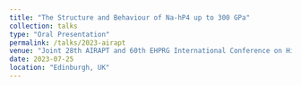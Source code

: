 ```yaml
---
title: "The Structure and Behaviour of Na-hP4 up to 300 GPa"
collection: talks
type: "Oral Presentation"
permalink: /talks/2023-airapt
venue: "Joint 28th AIRAPT and 60th EHPRG International Conference on High Pressure"
date: 2023-07-25
location: "Edinburgh, UK"
---
```


